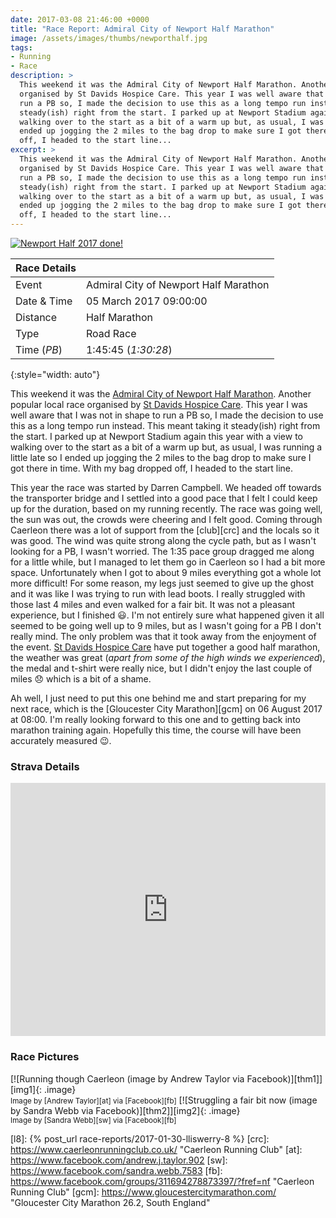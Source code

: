 ```yaml
---
date: 2017-03-08 21:46:00 +0000
title: "Race Report: Admiral City of Newport Half Marathon"
image: /assets/images/thumbs/newporthalf.jpg
tags:
- Running
- Race
description: >
  This weekend it was the Admiral City of Newport Half Marathon. Another popular local race
  organised by St Davids Hospice Care. This year I was well aware that I was not in shape to
  run a PB so, I made the decision to use this as a long tempo run instead. This meant taking it
  steady(ish) right from the start. I parked up at Newport Stadium again this year with a view to
  walking over to the start as a bit of a warm up but, as usual, I was running a little late so I
  ended up jogging the 2 miles to the bag drop to make sure I got there in time. With my bag dropped
  off, I headed to the start line...
excerpt: >
  This weekend it was the Admiral City of Newport Half Marathon. Another popular local race
  organised by St Davids Hospice Care. This year I was well aware that I was not in shape to
  run a PB so, I made the decision to use this as a long tempo run instead. This meant taking it
  steady(ish) right from the start. I parked up at Newport Stadium again this year with a view to
  walking over to the start as a bit of a warm up but, as usual, I was running a little late so I
  ended up jogging the 2 miles to the bag drop to make sure I got there in time. With my bag dropped
  off, I headed to the start line...
---
```


<div class='flickr image alignright'><span><a title='Newport Half 2017 done!' href='https://farm1.static.flickr.com/721/32478024624_e8a8c3b9a3_b.jpg' class='image'><img src='{{site.thumbs}}/newporthalf.jpg' alt='Newport Half 2017 done!' /></a><a title='View on Flickr' href='https://www.flickr.com/photos/richard-perry/32478024624/' class='flickrlink'> </a></span></div>

| Race Details |                                       |
|--------------|---------------------------------------|
| Event        | Admiral City of Newport Half Marathon |
| Date & Time  | 05 March 2017 09:00:00                |
| Distance     | Half Marathon                         |
| Type         | Road Race                             |
| Time (_PB_)  | 1:45:45 (_1:30:28_)                   |
{:style="width: auto"}

This weekend it was the [Admiral City of Newport Half Marathon][nhm]. Another popular local race
organised by [St Davids Hospice Care][sdhc]. This year I was well aware that I was not in shape to
run a PB so, I made the decision to use this as a long tempo run instead. This meant taking it
steady(ish) right from the start. I parked up at Newport Stadium again this year with a view to
walking over to the start as a bit of a warm up but, as usual, I was running a little late so I
ended up jogging the 2 miles to the bag drop to make sure I got there in time. With my bag dropped
off, I headed to the start line.

This year the race was started by Darren Campbell. We headed off towards the transporter bridge and
I settled into a good pace that I felt I could keep up for the duration, based on my running
recently. The race was going well, the sun was out, the crowds were cheering and I felt good. Coming
through Caerleon there was a lot of support from the [club][crc] and the locals so it was good. The
wind was quite strong along the cycle path, but as I wasn't looking for a PB, I wasn't worried. The
1:35 pace group dragged me along for a little while, but I managed to let them go in Caerleon so I
had a bit more space. Unfortunately when I got to about 9 miles everything got a whole lot more
difficult! For some reason, my legs just seemed to give up the ghost and it was like I was trying to
run with lead boots. I really struggled with those last 4 miles and even walked for a fair bit. It
was not a pleasant experience, but I finished :smiley:. I'm not entirely sure what happened given it
all seemed to be going well up to 9 miles, but as I wasn't going for a PB I don't really mind. The
only problem was that it took away from the enjoyment of the event. [St Davids Hospice Care][sdhc]
have put together a good half marathon, the weather was great (_apart from some of the high winds we
experienced_), the medal and t-shirt were really nice, but I didn't enjoy the last couple of miles
:disappointed: which is a bit of a shame.

Ah well, I just need to put this one behind me and start preparing for my next race, which is the 
[Gloucester City Marathon][gcm] on 06 August 2017 at 08:00. I'm really looking forward to this one
and to getting back into marathon training again. Hopefully this time, the course will have been 
accurately measured :wink:.


### Strava Details

<iframe height='405' width='100%' frameborder='0' allowtransparency='true' scrolling='no'
  src='http://bit.ly/CoNHM17'></iframe>

### Race Pictures

<div class='flickr gallery aligncentre'>
<span markdown='1'>
[![Running though Caerleon (image by Andrew Taylor via Facebook)][thm1]][img1]{: .image}
<br /><small class='aligncentre' markdown='1'>Image by [Andrew Taylor][at] via [Facebook][fb]</small>
</span>
<span markdown='1'>
[![Struggling a fair bit now (image by Sandra Webb via Facebook)][thm2]][img2]{: .image}
<br /><small class='aligncentre' markdown='1'>Image by [Sandra Webb][sw] via [Facebook][fb]</small>
</span>
</div>

[sdhc]: http://stdavidshospicecare.org/ "St David&#039;s Hospice Care | St. David&#039;s provides hospice care to over 2000 people with cancer and other life-threatening illnesses"
[nhm]: http://cityofnewporthalfmarathon.com/ "Admiral City of Newport Half Marathon"
[l8]: {% post_url race-reports/2017-01-30-lliswerry-8 %}
[crc]: https://www.caerleonrunningclub.co.uk/ "Caerleon Running Club"
[at]: https://www.facebook.com/andrew.j.taylor.902
[sw]: https://www.facebook.com/sandra.webb.7583
[fb]: https://www.facebook.com/groups/311694278873397/?fref=nf "Caerleon Running Club"
[gcm]: https://www.gloucestercitymarathon.com/ "Gloucester City Marathon 26.2, South England"


[thm1]: {{site.thumbs}}/newporthalf-byAT.jpg
[img1]: {{site.images}}/newporthalf-byAT.jpg "Running though Caerleon (image by Andrew Taylor via Facebook)"
[thm2]: {{site.thumbs}}/newporthalf-bySW.jpg
[img2]: {{site.images}}/newporthalf-bySW.jpg "Struggling a fair bit now (image by Sandra Webb via Facebook)"